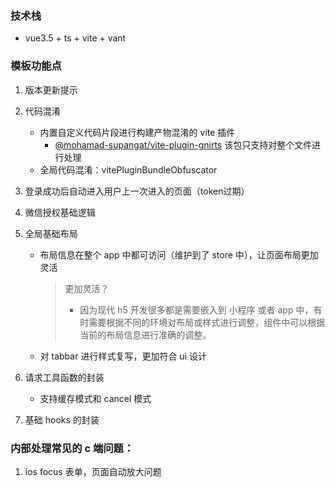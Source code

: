 ### 技术栈

- vue3.5 + ts + vite + vant

### 模板功能点

1. 版本更新提示

2. 代码混淆

   * 内置自定义代码片段进行构建产物混淆的 vite 插件
     * [@mohamad-supangat/vite-plugin-gnirts](https://www.npmjs.com/package/@mohamad-supangat/vite-plugin-gnirts) 该包只支持对整个文件进行处理
   * 全局代码混淆：vitePluginBundleObfuscator

3. 登录成功后自动进入用户上一次进入的页面（token过期）

4. 微信授权基础逻辑

5. 全局基础布局

   - 布局信息在整个 app 中都可访问（维护到了 store 中），让页面布局更加灵活

     > 更加灵活？
     >
     > - 因为现代 h5 开发很多都是需要嵌入到 小程序 或者 app 中，有时需要根据不同的环境对布局或样式进行调整，组件中可以根据当前的布局信息进行准确的调整。

   - 对 tabbar 进行样式复写，更加符合 ui 设计

6. 请求工具函数的封装

   - 支持缓存模式和 cancel 模式

7. 基础 hooks 的封装

### 内部处理常见的 c 端问题：

1. ios focus 表单，页面自动放大问题
